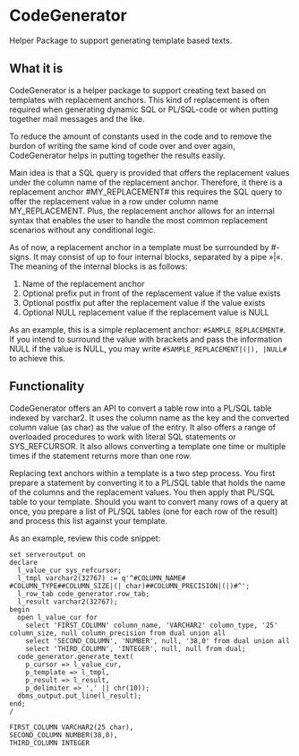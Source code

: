 # CodeGenerator

Helper Package to support generating template based texts.

## What it is

CodeGenerator is a helper package to support creating text based on templates with replacement anchors. This kind of replacement is often required when generating dynamic SQL or PL/SQL-code or when putting together mail messages and the like.

To reduce the amount of constants used in the code and to remove the burdon of writing the same kind of code over and over again, CodeGenerator helps in putting together the results easily.

Main idea is that a SQL query is provided that offers the replacement values under the column name of the replacement anchor. Therefore, it there is a replacement anchor #MY_REPLACEMENT# this requires the SQL query to offer the replacement value in a row under column name MY_REPLACEMENT. Plus, the replacement anchor allows for an internal syntax that enables the user to handle the most common replacement scenarios without any conditional logic.

As of now, a replacement anchor in a template must be surrounded by #-signs. It may consist of up to four internal blocks, separated by a pipe »|«. The meaning of the internal blocks is as follows:

1. Name of the replacement anchor
2. Optional prefix put in front of the replacement value if the value exists
3. Optional postfix put after the replacement value if the value exists
4. Optional NULL replacement value if the replacement value is NULL

As an example, this is a simple replacement anchor: `#SAMPLE_REPLACEMENT#`. If you intend to surround the value with brackets and pass the information NULL if the value is NULL, you may write `#SAMPLE_REPLACEMENT|(|), |NULL#` to achieve this.

## Functionality

CodeGenerator offers an API to convert a table row into a PL/SQL table indexed by varchar2. It uses the column name as the key and the converted column value (as char) as the value of the entry. It also offers a range of overloaded procedures to work with literal SQL statements or SYS_REFCURSOR. It also allows converting a template one time or multiple times if the statement returns more than one row.

Replacing text anchors within a template is a two step process. You first prepare a statement by converting it to a PL/SQL table that holds the name of the columns and the replacement values. You then apply that PL/SQL table to your template. Should you want to convert many rows of a query at once, you prepare a list of PL/SQL tables (one for each row of the result) and process this list against your template.

As an example, review this code snippet:
```
set serveroutput on
declare
  l_value_cur sys_refcursor;
  l_tmpl varchar2(32767) := q'^#COLUMN_NAME# #COLUMN_TYPE##COLUMN_SIZE|(| char)##COLUMN_PRECISION|(|)#^';
  l_row_tab code_generator.row_tab;
  l_result varchar2(32767);
begin
  open l_value_cur for
    select 'FIRST_COLUMN' column_name, 'VARCHAR2' column_type, '25' column_size, null column_precision from dual union all
    select 'SECOND_COLUMN', 'NUMBER', null, '38,0' from dual union all
    select 'THIRD_COLUMN', 'INTEGER', null, null from dual;
  code_generator.generate_text(
    p_cursor => l_value_cur,
    p_template => l_tmpl,
    p_result => l_result,
    p_delimiter => ',' || chr(10));
  dbms_output.put_line(l_result);
end;
/

FIRST_COLUMN VARCHAR2(25 char),
SECOND_COLUMN NUMBER(38,0),
THIRD_COLUMN INTEGER

```
